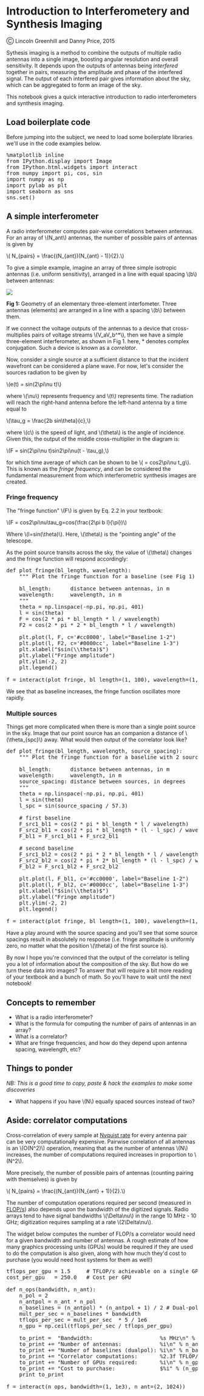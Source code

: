 # Introduction to Interferometery and Synthesis Imaging

<span>&#9400;</span> Lincoln Greenhill and Danny Price, 2015

Sythesis imaging is a method to combine the outputs of multiple radio antennas into a single image, boosting angular resolution and overall sensitivity. It depends upon the outputs of antennas being *interfered* together in pairs, measuring the amplitude and phase of the interfered signal. The output of each interfered pair gives information about the sky, which can be aggregated to form an image of the sky.

This notebook gives a quick interactive introduction to radio interferometers and synthesis imaging.

## Load boilerplate code

Before jumping into the subject, we need to load some boilerplate libraries we'll use in the code examples below.

<pre data-code-language="python"
     data-executable="true"
     data-type="programlisting">
%matplotlib inline
from IPython.display import Image
from IPython.html.widgets import interact
from numpy import pi, cos, sin
import numpy as np
import pylab as plt
import seaborn as sns
sns.set()
</pre>

## A simple interferometer

A radio interferometer computes pair-wise correlations between antennas. For an array of <span class="math-tex" data-type="tex">\\(N_ant\\)</span> antennas, the number of possible pairs of antennas is given by

<span class="math-tex" data-type="tex">\\( N_{pairs} = \frac{(N_{ant})(N_{ant} - 1)}{2}.\\)</span>

To give a simple example, imagine an array of three simple isotropic antennas (i.e. uniform sensitivity), arranged in a line with equal spacing <span class="math-tex" data-type="tex">\\(b\\)</span> between antennas:

<img src="public/images/interferometer.png"/>

**Fig 1:** Geometry of an elementary three-element interfometer. Three antennas (elements) are arranged in a line with a spacing <span class="math-tex" data-type="tex">\\(b\\)</span> between them.

If we connect the voltage outputs of the antennas to a device that cross-multiplies pairs of voltage streams <span class="math-tex" data-type="tex">\\(V_aV_b^*\\)</span>, then we have a simple three-element interferometer, as shown in Fig 1. here, \* denotes complex conjugation. Such a device is known as a *correlator*.

Now, consider a single source at a sufficient distance to that the incident wavefront can be considered a plane wave. For now, let's consider the sources radiation to be given by

<span class="math-tex" data-type="tex">\\(e(t) = sin(2\pi\nu t)\\)</span>

where <span class="math-tex" data-type="tex">\\(\nu\\)</span> represents frequency and <span class="math-tex" data-type="tex">\\(t\\)</span> represents time. The radiation will reach the right-hand antenna before the left-hand antenna by a time equal to

<span class="math-tex" data-type="tex">\\(\tau_g = \frac{2b sin\theta}{c},\\)</span>

where <span class="math-tex" data-type="tex">\\(c\\)</span> is the speed of light, and <span class="math-tex" data-type="tex">\\(\theta\\)</span> is the angle of incidence. Given this, the output of the middle cross-multiplier in the diagram is:

<span class="math-tex" data-type="tex">\\(F = sin(2\pi\nu t)sin2\pi\nu(t - \tau_g),\\)</span>

for which time average of which can be shown to be <span class="math-tex" data-type="tex">\\(<F> = cos2\pi\nu t_g\\)</span>. This is known as the *fringe frequency*, and can be considered the fundamental measurement from which interferometric synthesis images are created.

### Fringe frequency


The "fringe function" <span class="math-tex" data-type="tex">\\(F\\)</span> is given by Eq. 2.2 in your textbook:

<span class="math-tex" data-type="tex">\\(F = cos2\pi\nu\tau_g=cos(\frac{2\pi b l}{\pi})\\)</span>

Where <span class="math-tex" data-type="tex">\\(l=sin(\theta)\\)</span>. Here, <span class="math-tex" data-type="tex">\\(\theta\\)</span> is the "pointing angle" of the telescope.

As the point source transits across the sky, the value of <span class="math-tex" data-type="tex">\\(\theta\\)</span> changes and the fringe function will respond accordingly:

<pre data-code-language="python"
     data-executable="true"
     data-type="programlisting">
def plot_fringe(bl_length, wavelength):
    """ Plot the fringe function for a baseline (see Fig 1)

    bl_length:      distance between antennas, in m
    wavelength:     wavelength, in m
    """
    theta = np.linspace(-np.pi, np.pi, 401)
    l = sin(theta)
    F = cos(2 * pi * bl_length * l / wavelength)
    F2 = cos(2 * pi * 2 * bl_length * l / wavelength)

    plt.plot(l, F, c='#cc0000', label="Baseline 1-2")
    plt.plot(l, F2, c='#0000cc', label="Baseline 1-3")
    plt.xlabel("$sin(\\theta)$")
    plt.ylabel("Fringe amplitude")
    plt.ylim(-2, 2)
    plt.legend()

f = interact(plot_fringe, bl_length=(1, 100), wavelength=(1, 100))
</pre>

We see that as baseline increases, the fringe function oscillates more rapidly.

### Multiple sources

Things get more complicated when there is more than a single point source in the sky. Image that our point source has an companion a distance of <span class="math-tex" data-type="tex">\\(\theta_{spc}\\)</span> away. What would then output of the correlator look like?

<pre data-code-language="python"
     data-executable="true"
     data-type="programlisting">
def plot_fringe(bl_length, wavelength, source_spacing):
    """ Plot the fringe function for a baseline with 2 sources (see Fig 1)

    bl_length:      distance between antennas, in m
    wavelength:     wavelength, in m
    source_spacing: distance between sources, in degrees
    """
    theta = np.linspace(-np.pi, np.pi, 401)
    l = sin(theta)
    l_spc = sin(source_spacing / 57.3)

    # first baseline
    F_src1_bl1 = cos(2 * pi * bl_length * l / wavelength)
    F_src2_bl1 = cos(2 * pi * bl_length * (l - l_spc) / wavelength)
    F_bl1 = F_src1_bl1 + F_src2_bl1

    # second baseline
    F_src1_bl2 = cos(2 * pi * 2 * bl_length * l / wavelength)
    F_src2_bl2 = cos(2 * pi * 2* bl_length * (l - l_spc) / wavelength)
    F_bl2 = F_src1_bl2 + F_src2_bl2

    plt.plot(l, F_bl1, c='#cc0000', label="Baseline 1-2")
    plt.plot(l, F_bl2, c='#0000cc', label="Baseline 1-3")
    plt.xlabel("$sin(\\theta)$")
    plt.ylabel("Fringe amplitude")
    plt.ylim(-2, 2)
    plt.legend()

f = interact(plot_fringe, bl_length=(1, 100), wavelength=(1, 100), source_spacing=(0, 90))
</pre>

Have a play around with the source spacing and you'll see that some source spacings result in absolutely no response (i.e. fringe amplitude is uniformly zero, no matter what the position <span class="math-tex" data-type="tex">\\(\theta\\)</span> of the first source is).

By now I hope you're convinced that the output of the correlator is telling you a lot of information about the composition of the sky. But how do we turn these data into images? To answer that will require a bit more reading of your textbook and a bunch of math. So you'll have to wait until the next notebook!

## Concepts to remember

* What is a radio interferometer?
* What is the formula for computing the number of pairs of antennas in an array?
* What is a correlator?
* What are fringe frequencies, and how do they depend upon antenna spacing, wavelength, etc?

## Things to ponder

*NB: This is a good time to copy, paste & hack the examples to make some discoveries*

* What happens if you have <span class="math-tex" data-type="tex">\\(N\\)</span> equally spaced sources instead of two?

## Aside: correlator computations

Cross-correlation of every sample at [Nyquist rate](http://www.dspguide.com/ch3/2.htm) for every antenna pair can be very computationally expensive. Pairwise correlation of all antennas is an <span class="math-tex" data-type="tex">\\(O(N^2)\\)</span> operation, meaning that as the number of antennas <span class="math-tex" data-type="tex">\\(N\\)</span> increases, the number of computations required increases in proportion to <span class="math-tex" data-type="tex">\\(N^2\\)</span>.

More precisely, the number of possible pairs of antennas (counting pairing with themselves) is given by

<span class="math-tex" data-type="tex">\\( N_{pairs} = \frac{(N_{ant})(N_{ant} + 1)}{2}.\\)</span>

The number of computation operations required per second (measured in [FLOP/s](https://en.wikipedia.org/wiki/FLOPS)) also depends upon the bandwidth of the digitized signals. Radio arrays tend to have signal bandwidths <span class="math-tex" data-type="tex">\\(\Delta\nu\\)</span>  in the range 10 MHz - 10 GHz; digitization requires sampling at a rate <span class="math-tex" data-type="tex">\\(2\Delta\nu\\)</span>.

The widget below computes the number of FLOP/s a correlator would need for a given bandwidth and number of antennas. A rough estimate of how many graphics processing units (GPUs) would be required if they are used to do the computation is also given, along with how much they'd cost to purchase (you would need host systems for them as well!)

<pre data-code-language="python"
     data-executable="true"
     data-type="programlisting">
tflops_per_gpu = 1.5     # TFLOP/s achievable on a single GPU, NVIDIA GTX960
cost_per_gpu   = 250.0   # Cost per GPU

def n_ops(bandwidth, n_ant):
    n_pol = 2
    n_antpol = n_ant * n_pol
    n_baselines = (n_antpol) * (n_antpol + 1) / 2 # Dual-pol + autocorrelations
    mult_per_sec = n_baselines * bandwidth
    tflops_per_sec = mult_per_sec  * 5 / 1e6
    n_gpu = np.ceil(tflops_per_sec / tflops_per_gpu)

    to_print =  "Bandwidth:                     %s MHz\n" % bandwidth
    to_print += "Number of antennas:            %i\n" % n_ant
    to_print += "Number of baselines (dualpol): %i\n" % n_baselines
    to_print += "Correlator computations:       %2.3f TFLOP/s\n" % tflops_per_sec
    to_print += "Number of GPUs required:       %i\n" % n_gpu
    to_print += "Cost to purchase:              $%i" % (n_gpu * cost_per_gpu)
    print to_print

f = interact(n_ops, bandwidth=(1, 1e3), n_ant=(2, 1024))
</pre>
